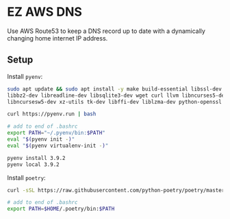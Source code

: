 # EZ AWS DNS

Use AWS Route53 to keep a DNS record up to date with a dynamically changing home internet IP address.


## Setup
Install `pyenv`: 
```sh
sudo apt update && sudo apt install -y make build-essential libssl-dev zlib1g-dev \
libbz2-dev libreadline-dev libsqlite3-dev wget curl llvm libncurses5-dev \
libncursesw5-dev xz-utils tk-dev libffi-dev liblzma-dev python-openssl git

curl https://pyenv.run | bash

# add to end of .bashrc
export PATH="~/.pyenv/bin:$PATH"
eval "$(pyenv init -)"
eval "$(pyenv virtualenv-init -)"

pyenv install 3.9.2
pyenv local 3.9.2
```

Install `poetry`:
```sh
curl -sSL https://raw.githubusercontent.com/python-poetry/poetry/master/get-poetry.py | python

# add to end of .bashrc
export PATH=$HOME/.poetry/bin:$PATH
```